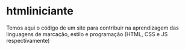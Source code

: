 # htmliniciante
Temos aqui o código de um site para contribuir na aprendizagem das linguagens de marcação, estilo e programação (HTML, CSS e JS respectivamente)
